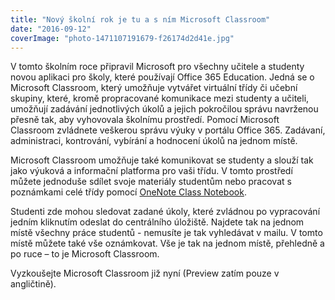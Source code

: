 ```yaml
---
title: "Nový školní rok je tu a s ním Microsoft Classroom"
date: "2016-09-12"
coverImage: "photo-1471107191679-f26174d2d41e.jpg"
---
```


V tomto školním roce připravil Microsoft pro všechny učitele a studenty novou aplikaci pro školy, které používají Office 365 Education. Jedná se o Microsoft Classroom, který umožňuje vytvářet virtuální třídy či učební skupiny, které, kromě propracované komunikace mezi studenty a učiteli, umožňují zadávání jednotlivých úkolů a jejich pokročilou správu navrženou přesně tak, aby vyhovovala školnímu prostředí. Pomocí Microsoft Classroom zvládnete veškerou správu výuky v portálu Office 365. Zadávaní, administraci, kontrování, vybírání a hodnocení úkolů na jednom místě.

Microsoft Classroom umožňuje také komunikovat se studenty a slouží tak jako výuková a informační platforma pro vaši třídu. V tomto prostředí můžete jednoduše sdílet svoje materiály studentům nebo pracovat s poznámkami celé třídy pomocí [OneNote Class Notebook](http://onenote.com/classnotebook).

Studenti zde mohou sledovat zadané úkoly, které zvládnou po vypracování jedním kliknutím odeslat do centrálního úložiště. Najdete tak na jednom místě všechny práce studentů - nemusíte je tak vyhledávat v mailu. V tomto místě můžete také vše oznámkovat. Vše je tak na jednom místě, přehledně a po ruce – to je Microsoft Classroom.

Vyzkoušejte Microsoft Classroom již nyní (Preview zatím pouze v angličtině).
